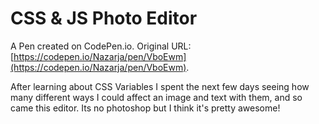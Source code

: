 # CSS & JS Photo Editor

A Pen created on CodePen.io. Original URL: [https://codepen.io/Nazarja/pen/VboEwm](https://codepen.io/Nazarja/pen/VboEwm).

After learning about CSS  Variables I spent the next few days seeing how many different ways I could affect an image and text with them, and so came this editor. Its no photoshop but I think it's pretty awesome!
